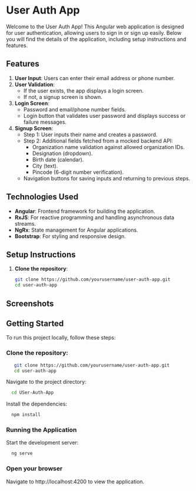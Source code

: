 # User Auth App
Welcome to the User Auth App! This Angular web application is designed for user authentication, allowing users to sign in or sign up easily. Below you will find the details of the application, including setup instructions and features.

## Features  
1. **User Input**: Users can enter their email address or phone number.  
2. **User Validation**:  
   - If the user exists, the app displays a login screen.  
   - If not, a signup screen is shown.  
3. **Login Screen**:  
   - Password and email/phone number fields.  
   - Login button that validates user password and displays success or failure messages.  
4. **Signup Screen**:  
   - Step 1: User inputs their name and creates a password.  
   - Step 2: Additional fields fetched from a mocked backend API:  
     - Organization name validation against allowed organization IDs.  
     - Designation (dropdown).  
     - Birth date (calendar).  
     - City (text).  
     - Pincode (6-digit number verification).  
   - Navigation buttons for saving inputs and returning to previous steps.  

## Technologies Used  
- **Angular**: Frontend framework for building the application.  
- **RxJS**: For reactive programming and handling asynchronous data streams.  
- **NgRx**: State management for Angular applications.  
- **Bootstrap**: For styling and responsive design.  

## Setup Instructions  

1. **Clone the repository**:  
   ```bash  
   git clone https://github.com/yourusername/user-auth-app.git  
   cd user-auth-app
   ```

## Screenshots


## Getting Started

To run this project locally, follow these steps:

### Clone the repository:

```bash
   git clone https://github.com/yourusername/user-auth-app.git  
   cd user-auth-app
```

Navigate to the project directory:

```bash
  cd USer-Auth-App
```

Install the dependencies:

```bash
  npm install
```

### Running the Application

Start the development server:

```bash
  ng serve
```

### Open your browser

Navigate to http://localhost:4200 to view the application.
